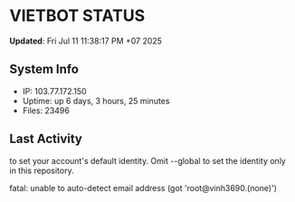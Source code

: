 # VIETBOT STATUS
**Updated**: Fri Jul 11 11:38:17 PM +07 2025

## System Info
- IP: 103.77.172.150
- Uptime: up 6 days, 3 hours, 25 minutes
- Files: 23496

## Last Activity

to set your account's default identity.
Omit --global to set the identity only in this repository.

fatal: unable to auto-detect email address (got 'root@vinh3690.(none)')
